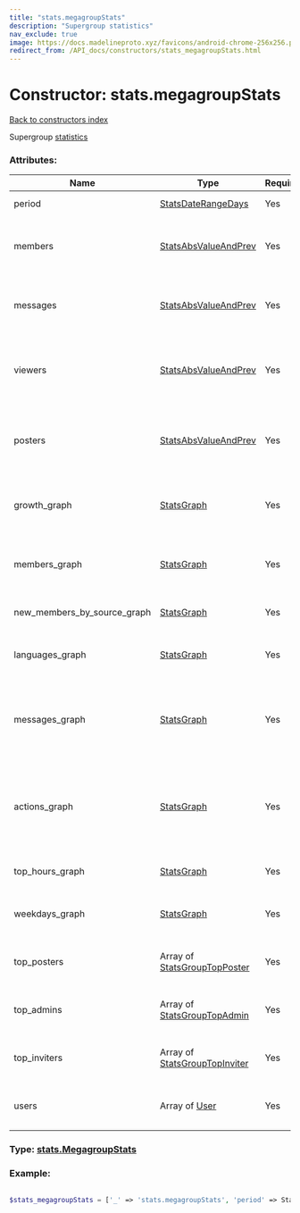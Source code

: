 ```yaml
---
title: "stats.megagroupStats"
description: "Supergroup statistics"
nav_exclude: true
image: https://docs.madelineproto.xyz/favicons/android-chrome-256x256.png
redirect_from: /API_docs/constructors/stats_megagroupStats.html
---
```

# Constructor: stats.megagroupStats  
[Back to constructors index](/API_docs/constructors/index.html)



Supergroup [statistics](https://core.telegram.org/api/stats)

### Attributes:

| Name     |    Type       | Required | Description |
|----------|---------------|----------|-------------|
|period|[StatsDateRangeDays](/API_docs/types/StatsDateRangeDays.html) | Yes|Period in consideration|
|members|[StatsAbsValueAndPrev](/API_docs/types/StatsAbsValueAndPrev.html) | Yes|Member count change for period in consideration|
|messages|[StatsAbsValueAndPrev](/API_docs/types/StatsAbsValueAndPrev.html) | Yes|Message number change for period in consideration|
|viewers|[StatsAbsValueAndPrev](/API_docs/types/StatsAbsValueAndPrev.html) | Yes|Number of users that viewed messages, for range in consideration|
|posters|[StatsAbsValueAndPrev](/API_docs/types/StatsAbsValueAndPrev.html) | Yes|Number of users that posted messages, for range in consideration|
|growth\_graph|[StatsGraph](/API_docs/types/StatsGraph.html) | Yes|Supergroup growth graph (absolute subscriber count)|
|members\_graph|[StatsGraph](/API_docs/types/StatsGraph.html) | Yes|Members growth (relative subscriber count)|
|new\_members\_by\_source\_graph|[StatsGraph](/API_docs/types/StatsGraph.html) | Yes|New members by source graph|
|languages\_graph|[StatsGraph](/API_docs/types/StatsGraph.html) | Yes|Subscriber language graph (pie chart)|
|messages\_graph|[StatsGraph](/API_docs/types/StatsGraph.html) | Yes|Message activity graph (stacked bar graph, message type)|
|actions\_graph|[StatsGraph](/API_docs/types/StatsGraph.html) | Yes|Group activity graph (deleted, modified messages, blocked users)|
|top\_hours\_graph|[StatsGraph](/API_docs/types/StatsGraph.html) | Yes|Activity per hour graph (absolute)|
|weekdays\_graph|[StatsGraph](/API_docs/types/StatsGraph.html) | Yes|Activity per day of week graph (absolute)|
|top\_posters|Array of [StatsGroupTopPoster](/API_docs/types/StatsGroupTopPoster.html) | Yes|Info about most active group members|
|top\_admins|Array of [StatsGroupTopAdmin](/API_docs/types/StatsGroupTopAdmin.html) | Yes|Info about most active group admins|
|top\_inviters|Array of [StatsGroupTopInviter](/API_docs/types/StatsGroupTopInviter.html) | Yes|Info about most active group inviters|
|users|Array of [User](/API_docs/types/User.html) | Yes|Info about users mentioned in statistics|



### Type: [stats.MegagroupStats](/API_docs/types/stats.MegagroupStats.html)


### Example:

```php

$stats_megagroupStats = ['_' => 'stats.megagroupStats', 'period' => StatsDateRangeDays, 'members' => StatsAbsValueAndPrev, 'messages' => StatsAbsValueAndPrev, 'viewers' => StatsAbsValueAndPrev, 'posters' => StatsAbsValueAndPrev, 'growth_graph' => StatsGraph, 'members_graph' => StatsGraph, 'new_members_by_source_graph' => StatsGraph, 'languages_graph' => StatsGraph, 'messages_graph' => StatsGraph, 'actions_graph' => StatsGraph, 'top_hours_graph' => StatsGraph, 'weekdays_graph' => StatsGraph, 'top_posters' => [StatsGroupTopPoster, StatsGroupTopPoster], 'top_admins' => [StatsGroupTopAdmin, StatsGroupTopAdmin], 'top_inviters' => [StatsGroupTopInviter, StatsGroupTopInviter], 'users' => [User, User]];
```  
